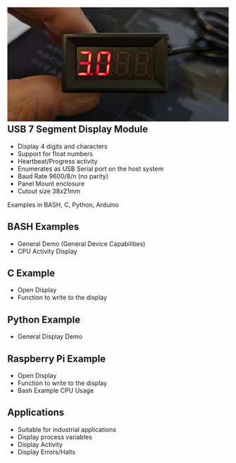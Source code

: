 ![alt text](https://github.com/Irdroid/usb-7-segment-display/blob/main/hardware/pictures/usb-7-segment-display-hi-res-small-web.jpg?raw=true)
USB 7 Segment Display Module
----------------------------

- Display 4 digits and characters
- Support for float numbers
- Heartbeat/Progress activity
- Enumerates as USB Serial port on the host system
- Baud Rate 9600/8/n (no parity)
- Panel Mount enclosure
- Cutout size 38x21mm

Examples in BASH, C, Python, Arduino

BASH Examples
-------------
- General Demo (General Device Capabilities)
- CPU Activity Display

C Example
---------
- Open Display 
- Function to write to the display

Python Example
--------------
- General Display Demo

Raspberry Pi Example
--------------------
- Open Display
- Function to write to the display
- Bash Example CPU Usage

Applications
------------
- Suitable for industrial applications
- Display process variables
- Display Activity
- Display Errors/Halts
